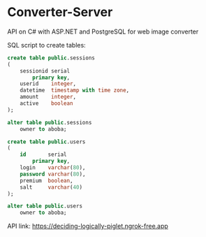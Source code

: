 # Converter-Server
API on C# with ASP.NET and PostgreSQL for web image converter

SQL script to create tables:
```sql
create table public.sessions
(
    sessionid serial
        primary key,
    userid    integer,
    datetime  timestamp with time zone,
    amount    integer,
    active    boolean
);

alter table public.sessions
    owner to aboba;

create table public.users
(
    id       serial
        primary key,
    login    varchar(80),
    password varchar(80),
    premium  boolean,
    salt     varchar(40)
);

alter table public.users
    owner to aboba;


```

API link:
https://deciding-logically-piglet.ngrok-free.app

